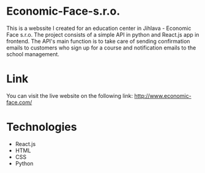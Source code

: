 # Economic-Face-s.r.o.

This is a webssite I created for an education center in Jihlava - Economic Face s.r.o.
The project consists of a simple API in python and React.js app in frontend.
The API's main function is to take care of sending confirmation emails to customers who sign up for a course 
and notification emails to the school management.

# Link
You can visit the live website on the following link:
http://www.economic-face.com/

# Technologies
  - React.js
  - HTML
  - CSS
  - Python


